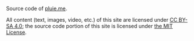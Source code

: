 Source code of [pluie.me](https://pluie.me).

All content (text, images, video, etc.) of this site are licensed under [CC BY-SA 4.0](https://creativecommons.org/licenses/by-sa/4.0/); the source code portion of this site is licensed under [the MIT License](https://mit-license.org/).